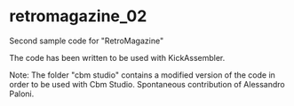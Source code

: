 # retromagazine_02
Second sample code for "RetroMagazine"

The code has been written to be used with KickAssembler. 

Note: The folder "cbm studio" contains a modified version of the code in order to be used with Cbm Studio.
Spontaneous contribution of Alessandro Paloni.
